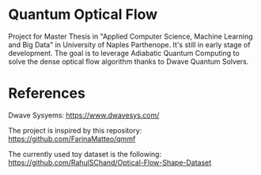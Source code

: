# Quantum Optical Flow
Project for Master Thesis in "Applied Computer Science, Machine Learning and Big Data" in University of Naples Parthenope.
It's still in early stage of development.
The goal is to leverage Adiabatic Quantum Computing to solve the dense optical flow algorithm thanks to Dwave Quantum Solvers.

# References
Dwave Sysyems:
https://www.dwavesys.com/

The project is inspired by this repository:
https://github.com/FarinaMatteo/qmmf

The currently used toy dataset is the following:
https://github.com/RahulSChand/Optical-Flow-Shape-Dataset
